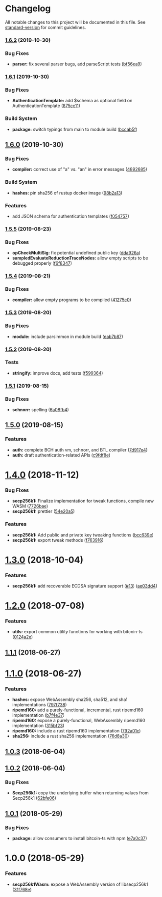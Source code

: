 # Changelog

All notable changes to this project will be documented in this file. See [standard-version](https://github.com/conventional-changelog/standard-version) for commit guidelines.

### [1.6.2](https://github.com/bitjson/bitcoin-ts/compare/v1.6.1...v1.6.2) (2019-10-30)


### Bug Fixes

* **parser:** fix several parser bugs, add parseScript tests ([bf56ea9](https://github.com/bitjson/bitcoin-ts/commit/bf56ea9))



### [1.6.1](https://github.com/bitjson/bitcoin-ts/compare/v1.6.0...v1.6.1) (2019-10-30)


### Bug Fixes

* **AuthenticationTemplate:** add $schema as optional field on AuthenticationTemplate ([875cc11](https://github.com/bitjson/bitcoin-ts/commit/875cc11))


### Build System

* **package:** switch typings from main to module build ([bccab5f](https://github.com/bitjson/bitcoin-ts/commit/bccab5f))



## [1.6.0](https://github.com/bitjson/bitcoin-ts/compare/v1.5.5...v1.6.0) (2019-10-30)


### Bug Fixes

* **compiler:** correct use of "a" vs. "an" in error messages ([4892685](https://github.com/bitjson/bitcoin-ts/commit/4892685))


### Build System

* **hashes:** pin sha256 of rustup docker image ([98b2a13](https://github.com/bitjson/bitcoin-ts/commit/98b2a13))


### Features

* add JSON schema for authentication templates ([f054757](https://github.com/bitjson/bitcoin-ts/commit/f054757))



### [1.5.5](https://github.com/bitjson/bitcoin-ts/compare/v1.5.4...v1.5.5) (2019-08-23)


### Bug Fixes

* **opCheckMultiSig:** fix potential undefined public key ([dda926a](https://github.com/bitjson/bitcoin-ts/commit/dda926a))
* **sampledEvaluateReductionTraceNodes:** allow empty scripts to be debugged properly ([f6f8347](https://github.com/bitjson/bitcoin-ts/commit/f6f8347))



### [1.5.4](https://github.com/bitjson/bitcoin-ts/compare/v1.5.3...v1.5.4) (2019-08-21)


### Bug Fixes

* **compiler:** allow empty programs to be compiled ([41275c0](https://github.com/bitjson/bitcoin-ts/commit/41275c0))



### [1.5.3](https://github.com/bitjson/bitcoin-ts/compare/v1.5.2...v1.5.3) (2019-08-20)


### Bug Fixes

* **module:** include parsimmon in module build ([eab7b87](https://github.com/bitjson/bitcoin-ts/commit/eab7b87))



### [1.5.2](https://github.com/bitjson/bitcoin-ts/compare/v1.5.1...v1.5.2) (2019-08-20)


### Tests

* **stringify:** improve docs, add tests ([f599364](https://github.com/bitjson/bitcoin-ts/commit/f599364))



### [1.5.1](https://github.com/bitjson/bitcoin-ts/compare/v1.5.0...v1.5.1) (2019-08-15)


### Bug Fixes

* **schnorr:** spelling ([6a08fb4](https://github.com/bitjson/bitcoin-ts/commit/6a08fb4))



## [1.5.0](https://github.com/bitjson/bitcoin-ts/compare/v1.4.0...v1.5.0) (2019-08-15)


### Features

* **auth:** complete BCH auth vm, schnorr, and BTL compiler ([7d917e4](https://github.com/bitjson/bitcoin-ts/commit/7d917e4))
* **auth:** draft authentication-related APIs ([c9fdf8e](https://github.com/bitjson/bitcoin-ts/commit/c9fdf8e))



<a name="1.4.0"></a>
# [1.4.0](https://github.com/bitjson/bitcoin-ts/compare/v1.3.0...v1.4.0) (2018-11-12)


### Bug Fixes

* **secp256k1:** Finalize implementation for tweak functions, compile new WASM ([7726bae](https://github.com/bitjson/bitcoin-ts/commit/7726bae))
* **secp256k1:** prettier ([54e20a5](https://github.com/bitjson/bitcoin-ts/commit/54e20a5))


### Features

* **secp256k1:** Add public and private key tweaking functions ([bcc639e](https://github.com/bitjson/bitcoin-ts/commit/bcc639e))
* **secp256k1:** export tweak methods ([f763916](https://github.com/bitjson/bitcoin-ts/commit/f763916))



<a name="1.3.0"></a>
# [1.3.0](https://github.com/bitjson/bitcoin-ts/compare/v1.2.0...v1.3.0) (2018-10-04)


### Features

* **secp256k1:** add recoverable ECDSA signature support ([#13](https://github.com/bitjson/bitcoin-ts/issues/13)) ([ae03dd4](https://github.com/bitjson/bitcoin-ts/commit/ae03dd4))



<a name="1.2.0"></a>
# [1.2.0](https://github.com/bitjson/bitcoin-ts/compare/v1.1.1...v1.2.0) (2018-07-08)


### Features

* **utils:** export common utility functions for working with bitcoin-ts ([0124a2e](https://github.com/bitjson/bitcoin-ts/commit/0124a2e))



<a name="1.1.1"></a>
## [1.1.1](https://github.com/bitjson/bitcoin-ts/compare/v1.1.0...v1.1.1) (2018-06-27)



<a name="1.1.0"></a>
# [1.1.0](https://github.com/bitjson/bitcoin-ts/compare/v1.0.3...v1.1.0) (2018-06-27)


### Features

* **hashes:** expose WebAssembly sha256, sha512, and sha1 implementations ([797f738](https://github.com/bitjson/bitcoin-ts/commit/797f738))
* **ripemd160:** add a purely-functional, incremental, rust ripemd160 implementation ([b7f4e37](https://github.com/bitjson/bitcoin-ts/commit/b7f4e37))
* **ripemd160:** expose a purely-functional, WebAssembly ripemd160 implementation ([315bf23](https://github.com/bitjson/bitcoin-ts/commit/315bf23))
* **ripemd160:** include a rust ripemd160 implementation ([792a01c](https://github.com/bitjson/bitcoin-ts/commit/792a01c))
* **sha256:** include a rust sha256 implementation ([76d8a30](https://github.com/bitjson/bitcoin-ts/commit/76d8a30))



<a name="1.0.3"></a>
## [1.0.3](https://github.com/bitjson/bitcoin-ts/compare/v1.0.2...v1.0.3) (2018-06-04)



<a name="1.0.2"></a>
## [1.0.2](https://github.com/bitjson/bitcoin-ts/compare/v1.0.1...v1.0.2) (2018-06-04)


### Bug Fixes

* **Secp256k1:** copy the underlying buffer when returning values from Secp256k1 ([62bfe06](https://github.com/bitjson/bitcoin-ts/commit/62bfe06))



<a name="1.0.1"></a>
## [1.0.1](https://github.com/bitjson/bitcoin-ts/compare/v1.0.0...v1.0.1) (2018-05-29)


### Bug Fixes

* **package:** allow consumers to install bitcoin-ts with npm ([e7a0c37](https://github.com/bitjson/bitcoin-ts/commit/e7a0c37))



<a name="1.0.0"></a>
# 1.0.0 (2018-05-29)


### Features

* **secp256k1Wasm:** expose a WebAssembly version of libsecp256k1 ([31f768e](https://github.com/bitjson/bitcoin-ts/commit/31f768e))
